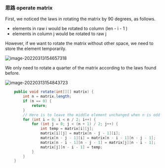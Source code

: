 ### 思路 operate matrix

First, we noticed the laws in rotating the matrix by 90 degrees, as follows. 

- elements in raw i would be rotated to column (len - i - 1 )
- elements in column j would be rotated to raw j

However, if we want to rotate the matrix without other space, we need to store the element temporarily. 

![image-20220313154657318](http://picbed.erjiangao.com/img/20220313154704.png)

We only need to rotate a quarter of the matrix according to the laws found before. 

![image-20220313154843723](http://picbed.erjiangao.com/img/20220313154843.png)

```java
	public void rotate(int[][] matrix) {
        int n = matrix.length;
        if (n == 0) {
            return;
        }
        // Here is to leave the middle element unchanged when n is odd
        for (int i = 0; i < n / 2; i++) {
            for (int j = 0; j < (n + 1) / 2; j++) {
                int temp = matrix[i][j];
                matrix[i][j] = matrix[n - j - 1][i];
                matrix[n - j - 1][i] = matrix[n - i - 1][n - j - 1];
                matrix[n - i - 1][n - j - 1] = matrix[j][n - i - 1];
                matrix[j][n - i - 1] = temp;
            }
        }
    }
```



